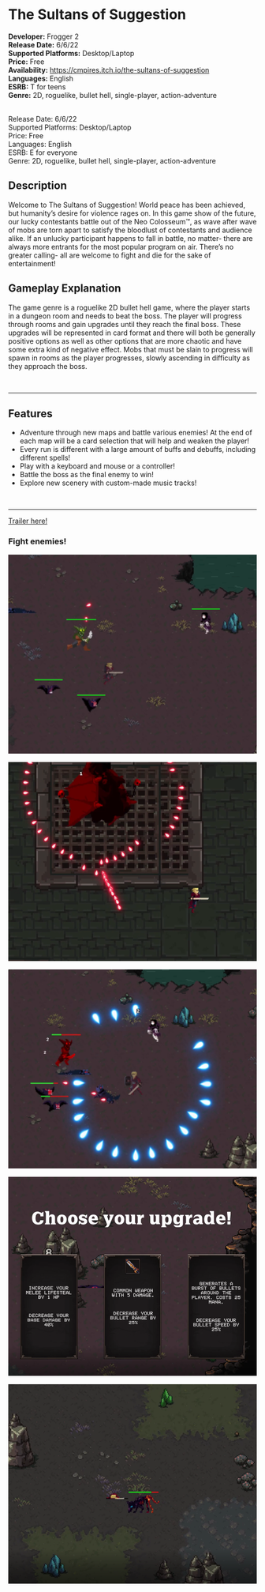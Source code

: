 # The Sultans of Suggestion
**Developer:** Frogger 2 <br>
**Release Date:** 6/6/22 <br>
**Supported Platforms:** Desktop/Laptop <br>
**Price:** Free <br>
**Availability:** https://cmpires.itch.io/the-sultans-of-suggestion <br> 
**Languages:** English <br>
**ESRB:** T for teens <br>
**Genre:** 2D, roguelike, bullet hell, single-player, action-adventure <br> <br>

Release Date: 6/6/22 <br>
Supported Platforms: Desktop/Laptop <br>
Price: Free <br>
Languages: English <br>
ESRB: E for everyone <br>
Genre: 2D, roguelike, bullet hell, single-player, action-adventure <br>

## Description 
Welcome to The Sultans of Suggestion! World peace has been achieved, but humanity’s desire for violence rages on. In this game show of the future, our lucky contestants battle out of the Neo Colosseum&trade;, as wave after wave of mobs are torn apart to satisfy the bloodlust of contestants and audience alike. If an unlucky participant happens to fall in battle, no matter- there are always more entrants for the most popular program on air. There’s no greater calling- all are welcome to fight and die for the sake of entertainment!

## Gameplay Explanation 
The game genre is a roguelike 2D bullet hell game, where the player starts in a dungeon room and
needs to beat the boss. The player will progress through rooms and gain upgrades until they 
reach the final boss. These upgrades will be represented in card format and there will both be generally
positive options as well as other options that are more chaotic and have some extra kind of negative effect.
Mobs that must be slain to progress will spawn in rooms as the player progresses, slowly ascending in
difficulty as they approach the boss.


<br> 

-----

## Features <br>
* Adventure through new maps and battle various enemies! At the end of each map will be a card selection that will help and weaken the player! 
* Every run is different with a large amount of buffs and debuffs, including different spells! 
* Play with a keyboard and mouse or a controller!
* Battle the boss as the final enemy to win!
* Explore new scenery with custom-made music tracks!

<br> 

-----

[Trailer here!](https://youtu.be/vQLqbzaNdg0)


### Fight enemies! <br>

![alt text](./PresskitImages/image1.png?raw=true)

![alt text](./PresskitImages/image2.png?raw=true)

![alt text](./PresskitImages/image3.png?raw=true)

![alt text](./PresskitImages/image4.png?raw=true)

![alt text](./PresskitImages/image5.png?raw=true)